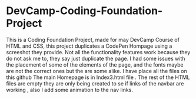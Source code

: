 # DevCamp-Coding-Foundation-Project 
This is a Coding Foundation Project, made for may DevCamp Course of HTML and CSS, this project duplicates a CodePen Hompage using a screeshot they provide.
Not all the functionality features work because they do not ask me to, they say just duplicate the page.
I had some issues with the placement of some of the elements of the page, and the fonts maybe are not the correct ones but the are some alike.
I have place all the files on this 
github 
The main Homepage is in Index3.html file . The rest of the HTML files are empty they are only being created to se if links of the navbar are working , also I add some animation to the nav links.
